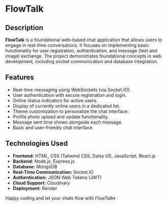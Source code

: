 # FlowTalk

## Description
**FlowTalk** is a foundational web-based chat application that allows users to engage in real-time conversations. It focuses on implementing basic functionality for user registration, authentication, and message (text and image) exchange. The project demonstrates foundational concepts in web development, including socket communication and database integration.

## Features
- Real-time messaging using WebSockets (via Socket.IO).
- User authentication with secure registration and login.
- Online status indicators for active users.
- Display of currently online users in a dedicated list.
- Theme customization to personalize the chat interface.
- Profile photo upload and update functionality.
- Message sent time shown alongside each message.
- Basic and user-friendly chat interface.

## Technologies Used
- **Frontend:** HTML, CSS (Tailwind CSS, Daisy UI), JavaScript, React.js
- **Backend:** Node.js, Express.js  
- **Database:** MongoDB  
- **Real-Time Communication:** Socket.IO  
- **Authentication:** JSON Web Tokens (JWT)
- **Cloud Support:** Cloudinary
- **Deployment:** Render 

Happy coding and let your chats flow with FlowTalk🌀